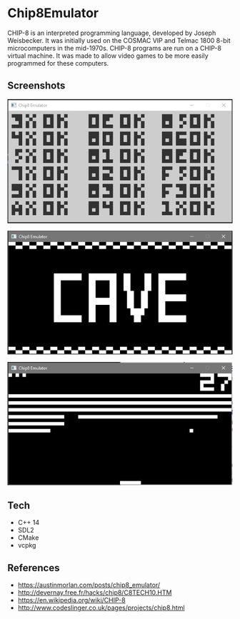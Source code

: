 # Chip8Emulator

CHIP-8 is an interpreted programming language, developed by Joseph Weisbecker. It was initially used on the COSMAC VIP and Telmac 1800 8-bit microcomputers in the mid-1970s. CHIP-8 programs are run on a CHIP-8 virtual machine. It was made to allow video games to be more easily programmed for these computers.

## Screenshots

![Test](doc/test.JPG "Test")

![Cave](doc/cave.JPG "Cave")

![Breakout](doc/breakout.JPG "Breakout")

## Tech

- C++ 14
- SDL2
- CMake
- vcpkg

## References
- https://austinmorlan.com/posts/chip8_emulator/
- http://devernay.free.fr/hacks/chip8/C8TECH10.HTM
- https://en.wikipedia.org/wiki/CHIP-8
- http://www.codeslinger.co.uk/pages/projects/chip8.html
